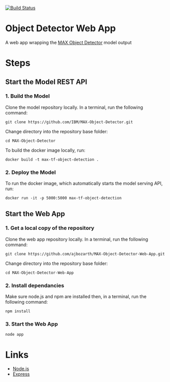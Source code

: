 [![Build Status](https://travis-ci.org/ajbozarth/MAX-Object-Detector-Web-App.svg?branch=master)](https://travis-ci.org/ajbozarth/MAX-Object-Detector-Web-App)

# Object Detector Web App
A web app wrapping the [MAX Object Detector](https://github.com/IBM/MAX-Object-Detector) model output

# Steps

## Start the Model REST API

### 1. Build the Model

Clone the model repository locally. In a terminal, run the following command:

```
git clone https://github.com/IBM/MAX-Object-Detector.git
```

Change directory into the repository base folder:

```
cd MAX-Object-Detector
```

To build the docker image locally, run:

```
docker build -t max-tf-object-detection .
```

### 2. Deploy the Model

To run the docker image, which automatically starts the model serving API, run:

```
docker run -it -p 5000:5000 max-tf-object-detection
```

## Start the Web App

### 1. Get a local copy of the repository

Clone the web app repository locally. In a terminal, run the following command:

```
git clone https://github.com/ajbozarth/MAX-Object-Detector-Web-App.git
```

Change directory into the repository base folder:

```
cd MAX-Object-Detector-Web-App
```

### 2. Install dependancies

Make sure node.js and npm are installed then, in a terminal, run the following command:

```
npm install
```

### 3. Start the Web App

```
node app
```

# Links
- [Node.js](https://nodejs.org/en/)
- [Express](https://expressjs.com)